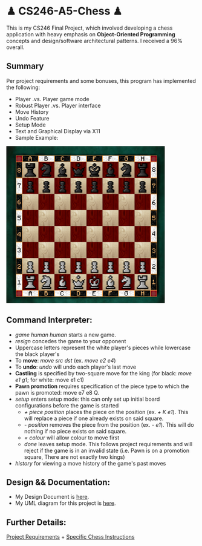 # ♟ CS246-A5-Chess ♟
This is my CS246 Final Project, which involved developing a chess application with heavy emphasis on <b>Object-Oriented Programming</b> concepts and design/software architectural patterns.
I received a 96% overall.

## Summary
Per project requirements and some bonuses, this program has implemented the following:
- Player .vs. Player game mode 
- Robust Player .vs. Player interface
- Move History
- Undo Feature
- Setup Mode
- Text and Graphical Display via X11
- Sample Example:
<div>
  <img alt="X11 Sample" src="chessboard.png"/>
</div>

## Command Interpreter:
- <i>game human human</i> starts a new game.
- <i>resign</i> concedes the game to your opponent
- Uppercase letters represent the white player's pieces while lowercase the black player's
- To <b>move</b>: <i>move src dst</i> (ex. <i>move e2 e4</i>)
- To <b>undo</b>: <i>undo</i> will undo each player's last move
- <b>Castling</b> is specified by two-square move for the king (for black: <i>move e1 g1</i>; for white: move e1 c1)
- <b>Pawn promotion</b> requires specification of the piece type to which the pawn is promoted: move e7 e8 Q.
- <i>setup</i> enters setup mode: this can only set up initial board configurations before the game is started
  - <i>\+ piece position</i> places the piece on the position (ex. <i>+ K e1</i>). This will replace a piece if one already exists on said square.
  - <i>\- position </i> removes the piece from the position (ex. <i>- e1</i>). This will do nothing if no piece exists on said square.
  - <i>= colour</i> will allow colour to move first
  - <i>done</i> leaves setup mode. This follows project requirements and will reject if the game is in an invalid state (i.e. Pawn is on a promotion square, There are not exactly two kings)
- <i>history</i> for viewing a move history of the game's past moves
  

## Design && Documentation:
- My Design Document is <a href="design.pdf">here</a>.
- My UML diagram for this project is <a href="uml.pdf">here</a>.

## Further Details:
<a href="project_requirements.pdf">Project Requirements</a> + <a href="chess.pdf">Specific Chess Instructions</a> 
